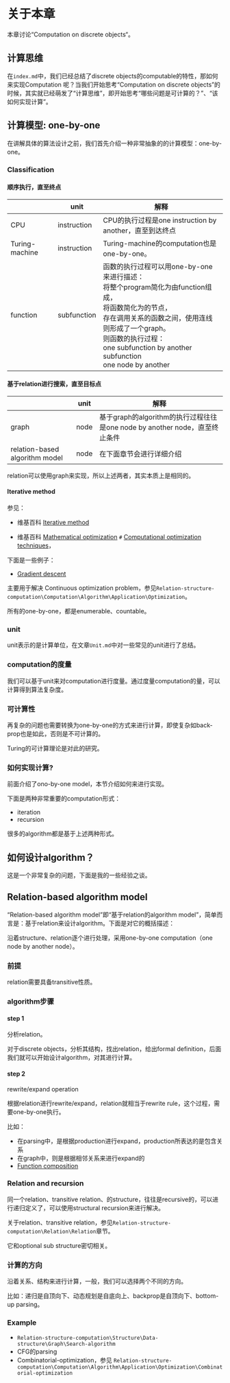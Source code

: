 # 关于本章

本章讨论“Computation on discrete objects“。

## 计算思维

在`index.md`中，我们已经总结了discrete objects的computable的特性，那如何来实现Computation 呢？当我们开始思考“Computation on discrete objects”的时候，其实就已经萌发了“计算思维”，即开始思考“哪些问题是可计算的？”、“该如何实现计算”。

## 计算模型: one-by-one

在讲解具体的算法设计之前，我们首先介绍一种非常抽象的的计算模型：one-by-one。

### Classification

#### 顺序执行，直至终点

|                | unit        | 解释                                                         |
| -------------- | ----------- | ------------------------------------------------------------ |
| CPU            | instruction | CPU的执行过程是one instruction by another，直至到达终点      |
| Turing-machine | instruction | Turing-machine的computation也是one-by-one。                  |
| function       | subfunction | 函数的执行过程可以用one-by-one来进行描述：<br>将整个program简化为由function组成，<br>将函数简化为的节点，<br>存在调用关系的函数之间，使用连线<br>则形成了一个graph。<br>则函数的执行过程：<br>one subfunction by another subfunction<br>one node by another |



#### 基于relation进行搜索，直至目标点

|                                | unit | 解释                                                         |
| ------------------------------ | ---- | ------------------------------------------------------------ |
| graph                          | node | 基于graph的algorithm的执行过程往往是one node by another node，直至终止条件 |
| relation-based algorithm model | node | 在下面章节会进行详细介绍                                     |

relation可以使用graph来实现，所以上述两者，其实本质上是相同的。

#### Iterative method

参见：

- 维基百科 [Iterative method](https://en.wikipedia.org/wiki/Iterative_method)

- 维基百科 [Mathematical optimization](https://en.wikipedia.org/wiki/Mathematical_optimization) `#` [Computational optimization techniques](https://en.wikipedia.org/wiki/Mathematical_optimization#Computational_optimization_techniques)，

下面是一些例子：

- [Gradient descent](https://en.wikipedia.org/wiki/Gradient_descent) 

主要用于解决 Continuous optimization problem，参见`Relation-structure-computation\Computation\Algorithm\Application\Optimization`。



所有的one-by-one，都是enumerable、countable。



### unit

unit表示的是计算单位，在文章`Unit.md`中对一些常见的unit进行了总结。

### computation的度量

我们可以基于unit来对computation进行度量。通过度量computation的量，可以计算得到算法复杂度。

### 可计算性

再复杂的问题也需要转换为one-by-one的方式来进行计算，即使复杂如back-prop也是如此，否则是不可计算的。

Turing的可计算理论是对此的研究。



### 如何实现计算?

前面介绍了ono-by-one model，本节介绍如何来进行实现。

下面是两种非常重要的computation形式：

- iteration
- recursion

很多的algorithm都是基于上述两种形式。

## 如何设计algorithm？

这是一个非常复杂的问题，下面是我的一些经验之谈。



## Relation-based algorithm model

“Relation-based algorithm model”即“基于relation的algorithm model”，简单而言是：基于relation来设计algorithm。下面是对它的概括描述：

沿着structure、relation逐个进行处理，采用one-by-one computation（one node by another node）。

### 前提

relation需要具备transitive性质。

### algorithm步骤

#### step 1

分析relation。

对于discrete objects，分析其结构，找出relation，给出formal definition，后面我们就可以开始设计algorithm，对其进行计算。

#### step 2

rewrite/expand operation

根据relation进行rewrite/expand，relation就相当于rewrite rule，这个过程，需要one-by-one执行。

比如：

- 在parsing中，是根据production进行expand，production所表达的是包含关系
- 在graph中，则是根据相邻关系来进行expand的
- [Function composition](https://en.wikipedia.org/wiki/Function_composition)



### Relation and recursion

同一个relation、transitive relation、的structure，往往是recursive的，可以进行递归定义了，可以使用structural recursion来进行解决。

关于relation、transitive relation，参见`Relation-structure-computation\Relation\Relation`章节。

它和optional sub structure密切相关。



### 计算的方向

沿着关系、结构来进行计算，一般，我们可以选择两个不同的方向。

比如：递归是自顶向下、动态规划是自底向上、backprop是自顶向下、bottom-up parsing。



### Example

- `Relation-structure-computation\Structure\Data-structure\Graph\Search-algorithm`
- CFG的parsing
- Combinatorial-optimization，参见 `Relation-structure-computation\Computation\Algorithm\Application\Optimization\Combinatorial-optimization`